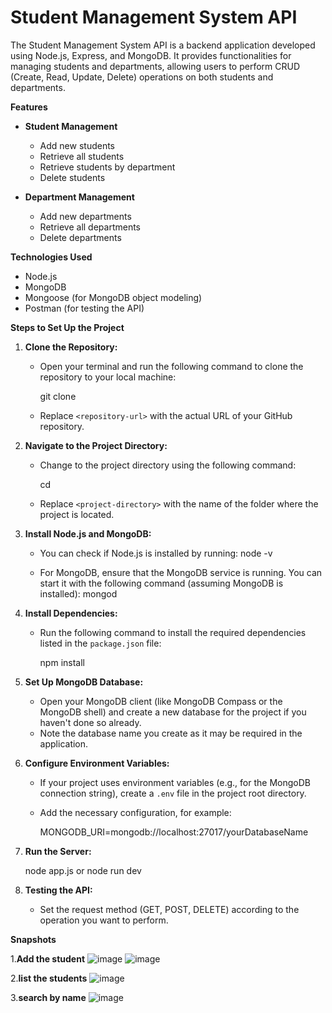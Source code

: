 # Student Management System API

The Student Management System API is a backend application developed using Node.js, Express, and MongoDB. It provides functionalities for managing students and departments, allowing users to perform CRUD (Create, Read, Update, Delete) operations on both students and departments.

 **Features**

- **Student Management**
  - Add new students
  - Retrieve all students
  - Retrieve students by department
  - Delete students

- **Department Management**
  - Add new departments
  - Retrieve all departments
  - Delete departments

 **Technologies Used**

- Node.js
- MongoDB
- Mongoose (for MongoDB object modeling)
- Postman (for testing the API)


**Steps to Set Up the Project**

1. **Clone the Repository:**
   - Open your terminal and run the following command to clone the repository to your local machine:
     
     git clone <repository-url>

   - Replace `<repository-url>` with the actual URL of your GitHub repository.

2. **Navigate to the Project Directory:**
   - Change to the project directory using the following command:
   
     cd <project-directory>
     
   - Replace `<project-directory>` with the name of the folder where the project is located.

3. **Install Node.js and MongoDB:**
   - You can check if Node.js is installed by running:
     node -v
    
   - For MongoDB, ensure that the MongoDB service is running. You can start it with the following command (assuming MongoDB is installed):
     mongod
     

4. **Install Dependencies:**
   - Run the following command to install the required dependencies listed in the `package.json` file:
    
     npm install
   

5. **Set Up MongoDB Database:**
   - Open your MongoDB client (like MongoDB Compass or the MongoDB shell) and create a new database for the project if you haven't done so already.
   - Note the database name you create as it may be required in the application.

6. **Configure Environment Variables:**
   - If your project uses environment variables (e.g., for the MongoDB connection string), create a `.env` file in the project root directory.
   - Add the necessary configuration, for example:
     
     MONGODB_URI=mongodb://localhost:27017/yourDatabaseName

7. **Run the Server:**

     node app.js or node run dev

8. **Testing the API:**
   
   - Set the request method (GET, POST, DELETE) according to the operation you want to perform.



**Snapshots**

1.**Add the student**
![image](https://github.com/user-attachments/assets/6665a7eb-8f8c-409a-bb47-b722bd149c76)
![image](https://github.com/user-attachments/assets/5e268239-5ea0-496f-ac93-699639e5780b)

2.**list the students**
![image](https://github.com/user-attachments/assets/2894f397-6d2d-4296-9046-d7150f28ad79)

3.**search by name**
![image](https://github.com/user-attachments/assets/80991fae-32a3-4378-bff2-beb5429f2786)

 
